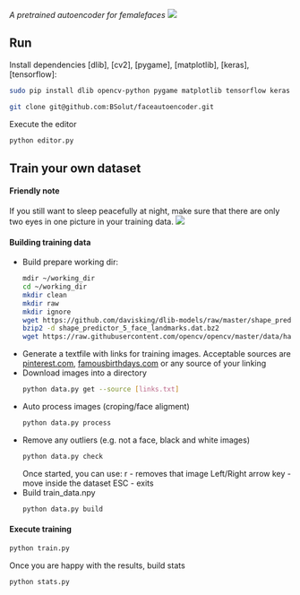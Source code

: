 *A pretrained autoencoder for femalefaces*
[<img src="https://i.imgur.com/BtbrwwT.jpg" />]()
## Run
 Install dependencies [dlib], [cv2], [pygame], [matplotlib], [keras], [tensorflow]:
```bash
sudo pip install dlib opencv-python pygame matplotlib tensorflow keras
```
```bash
git clone git@github.com:BSolut/faceautoencoder.git
```
Execute the editor
```bash
python editor.py
```
## Train your own dataset
#### Friendly note
If you still want to sleep peacefully at night, make sure that there are only two eyes in one picture in your training data.
[<img src="https://i.imgur.com/8tmi8T5.gif" />]()
#### Building training data
* Build prepare working dir:
  ```bash
  mdir ~/working_dir
  cd ~/working_dir
  mkdir clean
  mkdir raw
  mkdir ignore
  wget https://github.com/davisking/dlib-models/raw/master/shape_predictor_5_face_landmarks.dat.bz2
  bzip2 -d shape_predictor_5_face_landmarks.dat.bz2
  wget https://raw.githubusercontent.com/opencv/opencv/master/data/haarcascades/haarcascade_frontalface_default.xml
  ```
* Generate a textfile with links for training images. Acceptable sources are [pinterest.com](https://pinterest.com), [famousbirthdays.com](https://www.famousbirthdays.com/) or any source of your linking
 * Download images into a directory
   ```bash
   python data.py get --source [links.txt]
   ```
  * Auto process images (croping/face aligment)
    ```bash
    python data.py process
    ```
  * Remove any outliers (e.g. not a face, black and white images)
    ```bash
    python data.py check
    ```
    Once started, you can use:
    r - removes that image
    Left/Right arrow key - move inside the dataset
    ESC - exits
 * Build train_data.npy
   ```bash
   python data.py build
   ```
#### Execute training
```bash
python train.py
```
Once you are happy with the results, build stats
```bash
python stats.py
```